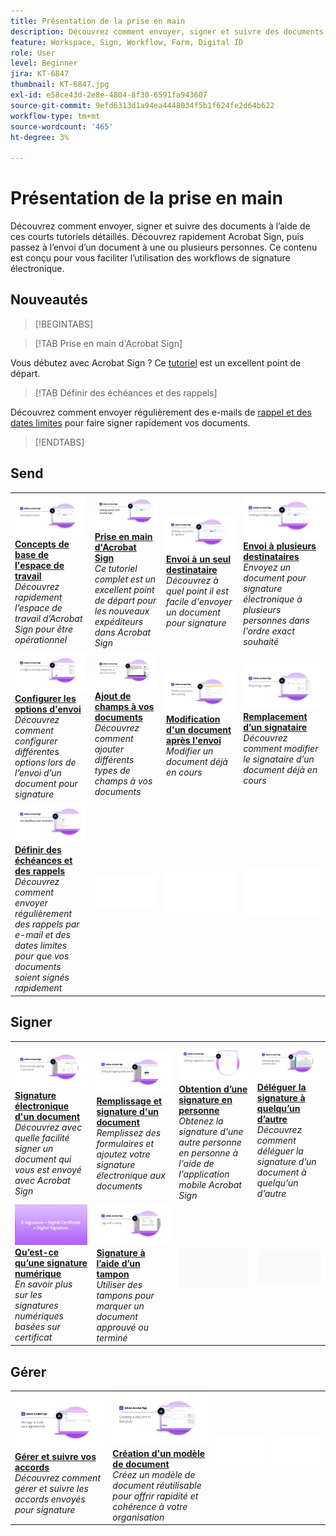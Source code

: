 ```yaml
---
title: Présentation de la prise en main
description: Découvrez comment envoyer, signer et suivre des documents à l’aide de ces courts tutoriels détaillés.
feature: Workspace, Sign, Workflow, Form, Digital ID
role: User
level: Beginner
jira: KT-6847
thumbnail: KT-6847.jpg
exl-id: e58ce43d-2e8e-4804-8f30-6591fa943607
source-git-commit: 9efd6313d1a94ea4448034f5b1f624fe2d64b622
workflow-type: tm+mt
source-wordcount: '465'
ht-degree: 3%

---
```


# Présentation de la prise en main

Découvrez comment envoyer, signer et suivre des documents à l’aide de ces courts tutoriels détaillés. Découvrez rapidement Acrobat Sign, puis passez à l’envoi d’un document à une ou plusieurs personnes. Ce contenu est conçu pour vous faciliter l’utilisation des workflows de signature électronique.

## Nouveautés

>[!BEGINTABS]

>[!TAB Prise en main d&#39;Acrobat Sign]

Vous débutez avec Acrobat Sign ? Ce [tutoriel](new-sender.md) est un excellent point de départ.

>[!TAB Définir des échéances et des rappels]

Découvrez comment envoyer régulièrement des e-mails de [rappel et des dates limites](set-deadlines-reminders.md) pour faire signer rapidement vos documents.

>[!ENDTABS]

## Send

<table style="table-layout:fixed">
<tr>
 <td>
    <a href="quick-tour.md">
      <img alt="Espace de travail – Principes de base" src="../assets/workspace_1280.png" />
    </a>
    <div>
    <a href="quick-tour.md"><strong>Concepts de base de l'espace de travail</strong></a>
    </div>
    <em>Découvrez rapidement l’espace de travail d’Acrobat Sign pour être opérationnel</em>
    <br>
  </td>
  <td>
    <a href="new-sender.md">
      <img alt="Prise en main d’Acrobat Sign" src="../assets/gettingstartednew.png" />
    </a>
    <div>
    <a href="new-sender.md"><strong>Prise en main d'Acrobat Sign</strong></a>
    </div>
    <em>Ce tutoriel complet est un excellent point de départ pour les nouveaux expéditeurs dans Acrobat Sign</em>
    <br>
  </td>
  <td>
    <a href="send-to-single-recipient.md">
      <img alt="Envoi à un seul destinataire" src="../assets/Send-to-single-recipient.png" />
    </a>
    <div>
    <a href="send-to-single-recipient.md"><strong>Envoi à un seul destinataire</strong></a>
    </div>
    <em>Découvrez à quel point il est facile d'envoyer un document pour signature</em>
    <br>
  </td>
  <td>
    <a href="send-to-multiple-recipients.md">
      <img alt="Envoi à plusieurs destinataires" src="../assets/Sending-to-multiple-recipients.png" />
    </a>
    <div>
    <a href="send-to-multiple-recipients.md"><strong>Envoi à plusieurs destinataires</strong></a>
    </div>
    <em>Envoyez un document pour signature électronique à plusieurs personnes dans l'ordre exact souhaité</em>
    <br>
  </td>
</tr>
<tr>
  <td>
    <a href="sending-options.md">
      <img alt="Configuration des options d’envoi" src="../assets/Sendingoptions.png" />
    </a>
    <div>
    <a href="sending-options.md"><strong>Configurer les options d'envoi</strong></a>
    </div>
    <em>Découvrez comment configurer différentes options lors de l’envoi d’un document pour signature</em>
    <br>
  </td>
  <td>
    <a href="adding-fields.md">
      <img alt="Ajout de champs à vos documents" src="../assets/AddingFields.png" />
    </a>
    <div>
    <a href="adding-fields.md"><strong>Ajout de champs à vos documents</strong></a>
    </div>
    <em>Découvrez comment ajouter différents types de champs à vos documents</em>
    <br>
  </td>
  <td>
    <a href="modify-in-flight.md">
      <img alt="Modification d’un document après l’envoi" src="../assets/Modifying-sending.png" />
    </a>
    <div>
    <a href="modify-in-flight.md"><strong>Modification d'un document après l'envoi</strong></a>
    </div>
    <em>Modifier un document déjà en cours</em>
    <br>
  </td>
  <td>
    <a href="replace-signer.md">
      <img alt="Remplacer un signataire" src="../assets/replace-signer.png" />
    </a>
    <div>
    <a href="replace-signer.md"><strong>Remplacement d’un signataire</strong></a>
    </div>
    <em>Découvrez comment modifier le signataire d’un document déjà en cours</em>
     <br>
  </td>
</tr>
<tr>
  <td>
      <a href="set-deadlines-reminders.md">
        <img alt="Définition d’échéances et de rappels" src="../assets/Reminders.png" />
      </a>
      <div>
      <a href="set-deadlines-reminders.md"><strong>Définir des échéances et des rappels</strong></a>
      </div>
      <em>Découvrez comment envoyer régulièrement des rappels par e-mail et des dates limites pour que vos documents soient signés rapidement</em>
      <br>
    </td> 
  <td>
      <img alt="Espaceur" src="../assets/Whitespacer.png" />
      <div>
      <br>
    </td>
    <td>
      <img alt="Espaceur" src="../assets/Whitespacer.png" />
      <div>
      <br>
    </td>
    <td>
      <img alt="Espaceur" src="../assets/Whitespacer.png" />
      <div>
      <br>
    </td>
</tr>
</table>

## Signer

<table style="table-layout:fixed">
<tr>
  <td>
    <a href="electronically-sign-a-document.md">
      <img alt="Signature électronique d’un document" src="../assets/Electronically-sign.png" />
    </a>
    <div>
    <a href="electronically-sign-a-document.md"><strong>Signature électronique d'un document</strong></a>
    </div>
    <em>Découvrez avec quelle facilité signer un document qui vous est envoyé avec Acrobat Sign</em>
    <br>
  </td>
  <td>
    <a href="fill-and-sign.md">
      <img alt="Remplissage et signature d’un document" src="../assets/FillandSign.png" />
    </a>
    <div>
    <a href="fill-and-sign.md"><strong>Remplissage et signature d'un document</strong></a>
    </div>
    <em>Remplissez des formulaires et ajoutez votre signature électronique aux documents</em>
    <br>
  </td>
  <td>
    <a href="sign-in-person.md">
      <img alt="Obtenir une signature en personne" src="../assets/In-person.png" />
    </a>
    <div>
    <a href="sign-in-person.md"><strong>Obtention d’une signature en personne</strong></a>
    </div>
    <em>Obtenez la signature d'une autre personne en personne à l'aide de l'application mobile Acrobat Sign</em>
    <br>
  </td>
  <td>
    <a href="delegate-signing.md">
      <img alt="Déléguer la signature à quelqu’un d’autre" src="../assets/Delegatesigning.png" />
    </a>
    <div>
    <a href="delegate-signing.md"><strong>Déléguer la signature à quelqu’un d’autre</strong></a>
    </div>
    <em>Découvrez comment déléguer la signature d’un document à quelqu’un d’autre</em>
    <br>
  </td>
</tr>
<tr>
  <td>
    <a href="sign-with-a-digital-signature.md">
      <img alt="Qu’est-ce qu’une signature numérique" src="../assets/Whatisdigsig_1280.jpg" />
    </a>
    <div>
    <a href="sign-with-a-digital-signature.md"><strong>Qu’est-ce qu’une signature numérique</strong></a>
    </div>
    <em>En savoir plus sur les signatures numériques basées sur certificat</em>
    <br>
  </td>
  <td>
    <a href="sign-with-a-stamp.md">
      <img alt="Signature à l’aide d’un tampon" src="../assets/Stamp.png" />
    </a>
    <div>
    <a href="sign-with-a-stamp.md"><strong>Signature à l’aide d’un tampon</strong></a>
    </div>
    <em>Utiliser des tampons pour marquer un document approuvé ou terminé</em>
     <br>
  </td> 
 <td>
    <img alt="Espaceur" src="../assets/Grayspacer.png" />
    <div>
    <br>
  </td>
  <td>
    <img alt="Espaceur" src="../assets/Grayspacer.png" />
    <div>
    <br>
  </td>
</tr>  
</table>

## Gérer

<table style="table-layout:fixed">
<tr>
  <td>
    <a href="manage-and-track.md">
      <img alt="Gestion et suivi de vos accords" src="../assets/Manage_1280.png" />
    </a>
    <div>
    <a href="manage-and-track.md"><strong>Gérer et suivre vos accords</strong></a>
    </div>
    <em>Découvrez comment gérer et suivre les accords envoyés pour signature</em>
    <br>
  </td>
  <td>
    <a href="../sign-advanced-users/create-a-template.md">
      <img alt="Création d’un modèle de document" src="../assets/Template.png" />
    </a>
    <div>
    <a href="../sign-advanced-users/create-a-template.md"><strong>Création d'un modèle de document</strong></a>
    </div>
    <em>Créez un modèle de document réutilisable pour offrir rapidité et cohérence à votre organisation</em>
    <br>
  </td>
  <td>
    <img alt="Espaceur" src="../assets/Whitespacer.png" />
    <div>
    <br>
  </td>
  <td>
    <img alt="Espaceur" src="../assets/Whitespacer.png" />
    <div>
    <br>
  </td>
</tr>
</table>
